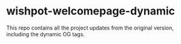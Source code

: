 wishpot-welcomepage-dynamic
===========================

This repo contains all the project updates from the original version, including the dynamic OG tags.
